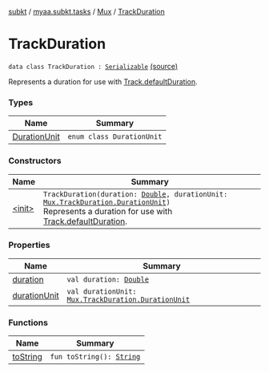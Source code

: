 [subkt](../../../index.md) / [myaa.subkt.tasks](../../index.md) / [Mux](../index.md) / [TrackDuration](./index.md)

# TrackDuration

`data class TrackDuration : `[`Serializable`](https://docs.oracle.com/javase/9/docs/api/java/io/Serializable.html) [(source)](https://github.com/Myaamori/SubKt/blob/master/src/main/kotlin/myaa/subkt/tasks/muxtask.kt#L137)

Represents a duration for use with [Track.defaultDuration](../-track/default-duration.md).

### Types

| Name | Summary |
|---|---|
| [DurationUnit](-duration-unit/index.md) | `enum class DurationUnit` |

### Constructors

| Name | Summary |
|---|---|
| [&lt;init&gt;](-init-.md) | `TrackDuration(duration: `[`Double`](https://kotlinlang.org/api/latest/jvm/stdlib/kotlin/-double/index.html)`, durationUnit: `[`Mux.TrackDuration.DurationUnit`](-duration-unit/index.md)`)`<br>Represents a duration for use with [Track.defaultDuration](../-track/default-duration.md). |

### Properties

| Name | Summary |
|---|---|
| [duration](duration.md) | `val duration: `[`Double`](https://kotlinlang.org/api/latest/jvm/stdlib/kotlin/-double/index.html) |
| [durationUnit](duration-unit.md) | `val durationUnit: `[`Mux.TrackDuration.DurationUnit`](-duration-unit/index.md) |

### Functions

| Name | Summary |
|---|---|
| [toString](to-string.md) | `fun toString(): `[`String`](https://kotlinlang.org/api/latest/jvm/stdlib/kotlin/-string/index.html) |
